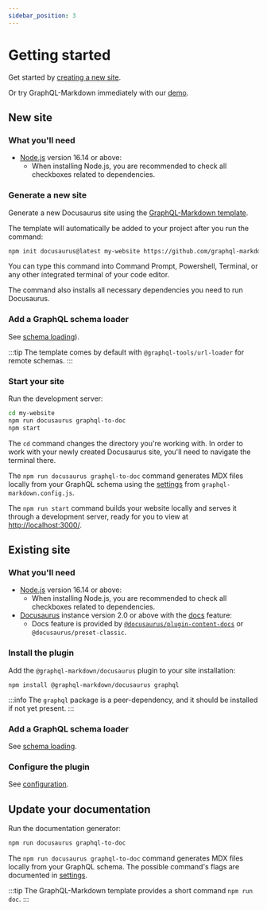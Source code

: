 ```yaml
---
sidebar_position: 3
---
```


# Getting started

Get started by [creating a new site](#new-site).

Or try GraphQL-Markdown immediately with our [demo](/docs/try-it).

## New site

### What you'll need

- [Node.js](https://nodejs.org/en/download/) version 16.14 or above:
  - When installing Node.js, you are recommended to check all checkboxes related to dependencies.

### Generate a new site

Generate a new Docusaurus site using the [GraphQL-Markdown template](https://github.com/graphql-markdown/template).

The template will automatically be added to your project after you run the command:

```bash
npm init docusaurus@latest my-website https://github.com/graphql-markdown/template.git
```

You can type this command into Command Prompt, Powershell, Terminal, or any other integrated terminal of your code editor.

The command also installs all necessary dependencies you need to run Docusaurus.

### Add a GraphQL schema loader

See [schema loading](/docs/advanced/schema-loading)).

:::tip
The template comes by default with `@graphql-tools/url-loader` for remote schemas.
:::

### Start your site

Run the development server:

```bash
cd my-website
npm run docusaurus graphql-to-doc
npm start
```

The `cd` command changes the directory you're working with. In order to work with your newly created Docusaurus site, you'll need to navigate the terminal there.

The `npm run docusaurus graphql-to-doc` command generates MDX files locally from your GraphQL schema using the [settings](/docs/settings) from `graphql-markdown.config.js`.

The `npm run start` command builds your website locally and serves it through a development server, ready for you to view at [http://localhost:3000/](http://localhost:3000/).

## Existing site

### What you'll need

- [Node.js](https://nodejs.org/en/download/) version 16.14 or above:
  - When installing Node.js, you are recommended to check all checkboxes related to dependencies.
- [Docusaurus](https://docusaurus.io/) instance version 2.0 or above with the [docs](https://docusaurus.io/docs/docs-introduction) feature:
  - Docs feature is provided by [`@docusaurus/plugin-content-docs`](https://docusaurus.io/docs/api/plugins/@docusaurus/plugin-content-docs) or `@docusaurus/preset-classic`.

### Install the plugin

Add the `@graphql-markdown/docusaurus` plugin to your site installation:

```shell
npm install @graphql-markdown/docusaurus graphql
```

:::info
The `graphql` package is a peer-dependency, and it should be installed if not yet present.
:::

### Add a GraphQL schema loader

See [schema loading](/docs/advanced/schema-loading).

### Configure the plugin

See [configuration](/docs/configuration).

## Update your documentation

Run the documentation generator:

```bash
npm run docusaurus graphql-to-doc
```

The `npm run docusaurus graphql-to-doc` command generates MDX files locally from your GraphQL schema. The possible command's flags are documented in [settings](/docs/settings).

:::tip
The GraphQL-Markdown template provides a short command `npm run doc`.
:::
